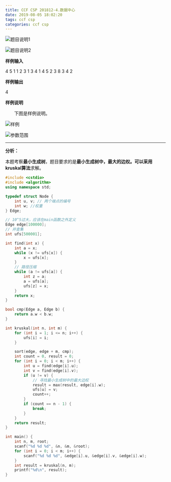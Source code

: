 ```yaml
---
title: CCF CSP 201812-4.数据中心
date: 2019-08-05 18:02:20
tags: ccf csp
categories: ccf csp
---
```


![题目说明1](/static/images/ccf-csp-20181204-1.png)

<!--more-->

![题目说明2](/static/images/ccf-csp-20181204-2.png)

**样例输入**

4
5
1
1 2 3
1 3 4
1 4 5
2 3 8
3 4 2

**样例输出**

4

**样例说明**

　　下图是样例说明。

![样例](/static/images/ccf-csp-20181204-3.png)

![参数范围](/static/images/ccf-csp-20181204-4.png)

<hr>

**分析：**

本题考察**最小生成树**，题目要求的是**最小生成树中，最大的边权。**可以采用**kruskal算法**求解。

```c++
#include <cstdio>
#include <algorithm>
using namespace std;

typedef struct Node {
	int u, v; // 两个端点的编号
	int w; //权重
} Edge;

// 10^5过大，应该在main函数之外定义
Edge edge[100000];
// 并查集
int ufs[500001];

int find(int x) {
	int a = x;
	while (x != ufs[x]) {
		x = ufs[x];
	}
	// 路径压缩
	while (a != ufs[a]) {
		int z = a;
		a = ufs[a];
		ufs[z] = x;
	}
	return x;
}

bool cmp(Edge a, Edge b) {
	return a.w < b.w;
}

int kruskal(int n, int m) {
	for (int i = 1; i <= n; i++) {
		ufs[i] = i;
	}

	sort(edge, edge + m, cmp);
	int count = 0, result = 0;
	for (int i = 0; i < m; i++) {
		int u = find(edge[i].u);
		int v = find(edge[i].v);
		if (u != v) {
			// 寻找最小生成树中的最大边权
			result = max(result, edge[i].w);
			ufs[u] = v;
			count++;
		}
		if (count == n - 1) {
			break;
		}
	}
	return result;
}

int main() {
	int n, m, root;
	scanf("%d %d %d", &n, &m, &root);
	for (int i = 0; i < m; i++) {
		scanf("%d %d %d", &edge[i].u, &edge[i].v, &edge[i].w);
	}
	int result = kruskal(n, m);
	printf("%d\n", result);
}
```


